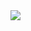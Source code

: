 <img src="https://capsule-render.vercel.app/api?type=waving&color=gradient&height=300&section=header&text=Hello%Everyone!&fontSize=90&animation=blink" />
